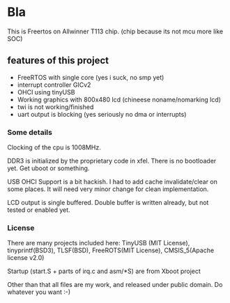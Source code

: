 # Bla

This is Freertos on Allwinner T113 chip. (chip because its not mcu more like SOC)


## features of this project

- FreeRTOS with single core (yes i suck, no smp yet)
- interrupt controller GICv2
- OHCI using tinyUSB
- Working graphics with 800x480 lcd (chineese noname/nomarking lcd)
- twi is not working/finished
- uart output is blocking (yes seriously no dma or interrupts)

### Some details

Clocking of the cpu is 1008MHz.

DDR3 is initialized by the proprietary code in xfel. There is no bootloader yet. Get uboot or something.

USB OHCI Support is a bit hackish. I had to add cache invalidate/clear on some places. It will need very minor change for clean implementation.

LCD output is single buffered. Double buffer is written already, but not tested or enabled yet.


### License

There are many projects included here: TinyUSB (MIT License), tinyprintf(BSD3), TLSF(BSD), FreeROTS(MIT License), CMSIS_5(Apache license v2.0)

Startup (start.S + parts of irq.c and asm/*S) are from Xboot project

Other than that all files are my work, and released under public domain. Do whatever you want :-)